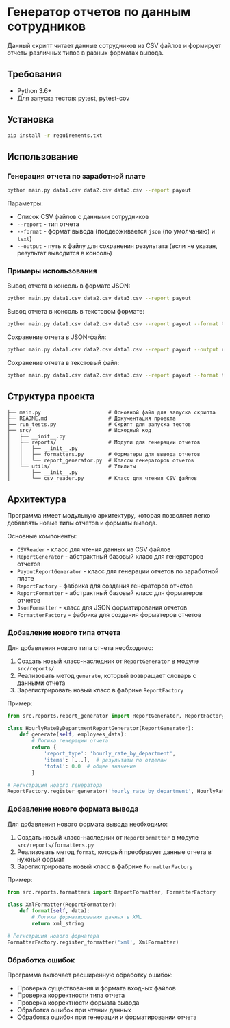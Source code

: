 # Генератор отчетов по данным сотрудников

Данный скрипт читает данные сотрудников из CSV файлов и формирует отчеты различных типов в разных форматах вывода.

## Требования

- Python 3.6+
- Для запуска тестов: pytest, pytest-cov


## Установка

```bash
pip install -r requirements.txt
```


## Использование

### Генерация отчета по заработной плате

```bash
python main.py data1.csv data2.csv data3.csv --report payout
```

Параметры:
- Список CSV файлов с данными сотрудников
- `--report` - тип отчета
- `--format` - формат вывода (поддерживается `json` (по умолчанию) и `text`)
- `--output` - путь к файлу для сохранения результата (если не указан, результат выводится в консоль)

### Примеры использования

Вывод отчета в консоль в формате JSON:
```bash
python main.py data1.csv data2.csv data3.csv --report payout
```

Вывод отчета в консоль в текстовом формате:
```bash
python main.py data1.csv data2.csv data3.csv --report payout --format text
```

Сохранение отчета в JSON-файл:
```bash
python main.py data1.csv data2.csv data3.csv --report payout --output report.json
```

Сохранение отчета в текстовый файл:
```bash
python main.py data1.csv data2.csv data3.csv --report payout --format text --output report.txt
```



## Структура проекта

```
├── main.py                      # Основной файл для запуска скрипта
├── README.md                    # Документация проекта
├── run_tests.py                 # Скрипт для запуска тестов
├── src/                         # Исходный код
│   ├── __init__.py
│   ├── reports/                 # Модули для генерации отчетов
│   │   ├── __init__.py
│   │   ├── formatters.py        # Форматеры для вывода отчетов
│   │   └── report_generator.py  # Классы генераторов отчетов
│   └── utils/                   # Утилиты
│       ├── __init__.py
│       └── csv_reader.py        # Класс для чтения CSV файлов
```

## Архитектура

Программа имеет модульную архитектуру, которая позволяет легко добавлять новые типы отчетов и форматы вывода.

Основные компоненты:
- `CSVReader` - класс для чтения данных из CSV файлов
- `ReportGenerator` - абстрактный базовый класс для генераторов отчетов
- `PayoutReportGenerator` - класс для генерации отчетов по заработной плате
- `ReportFactory` - фабрика для создания генераторов отчетов
- `ReportFormatter` - абстрактный базовый класс для форматеров отчетов
- `JsonFormatter` - класс для JSON форматирования отчетов
- `FormatterFactory` - фабрика для создания форматеров отчетов

### Добавление нового типа отчета

Для добавления нового типа отчета необходимо:

1. Создать новый класс-наследник от `ReportGenerator` в модуле `src/reports/`
2. Реализовать метод `generate`, который возвращает словарь с данными отчета
3. Зарегистрировать новый класс в фабрике `ReportFactory`

Пример:

```python
from src.reports.report_generator import ReportGenerator, ReportFactory

class HourlyRateByDepartmentReportGenerator(ReportGenerator):
    def generate(self, employees_data):
        # Логика генерации отчета
        return {
            'report_type': 'hourly_rate_by_department',
            'items': [...],  # результаты по отделам
            'total': 0.0  # общее значение
        }

# Регистрация нового генератора
ReportFactory.register_generator('hourly_rate_by_department', HourlyRateByDepartmentReportGenerator)
```

### Добавление нового формата вывода

Для добавления нового формата вывода необходимо:

1. Создать новый класс-наследник от `ReportFormatter` в модуле `src/reports/formatters.py`
2. Реализовать метод `format`, который преобразует данные отчета в нужный формат
3. Зарегистрировать новый класс в фабрике `FormatterFactory`

Пример:

```python
from src.reports.formatters import ReportFormatter, FormatterFactory

class XmlFormatter(ReportFormatter):
    def format(self, data):
        # Логика форматирования данных в XML
        return xml_string

# Регистрация нового форматера
FormatterFactory.register_formatter('xml', XmlFormatter)
```

### Обработка ошибок

Программа включает расширенную обработку ошибок:
- Проверка существования и формата входных файлов
- Проверка корректности типа отчета
- Проверка корректности формата вывода
- Обработка ошибок при чтении данных
- Обработка ошибок при генерации и форматировании отчета 